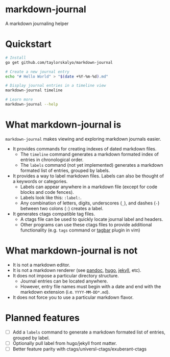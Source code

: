 # markdown-journal

A markdown journaling helper

# Quickstart

```bash
# Install
go get github.com/taylorskalyo/markdown-journal

# Create a new journal entry
echo "# Hello World" > "$(date +%Y-%m-%d).md"

# Display journal entries in a timeline view
markdown-journal timeline

# Learn more
markdown-journal --help
```

# What markdown-journal is

`markdown-journal` makes viewing and exploring markdown journals easier.

- It provides commands for creating indexes of dated markdown files.
  - The `timeline` command generates a markdown formated index of entries in chronological order.
  - The `labels` command (not yet implemented) generates a markdown formated list of entries, grouped by labels.
- It provides a way to label markdown files. Labels can also be thought of a keywords or categories.
  - Labels can appear anywhere in a markdown file (except for code blocks and code fences).
  - Labels look like this: `:label:`.
  - Any combination of letters, digits, underscores (`_`), and dashes (`-`) between two colons (`:`) creates a label.
- It generates ctags compatible tag files.
  - A ctags file can be used to quickly locate journal label and headers.
  - Other programs can use these ctags files to provide additional functionality (e.g. `tags` command or [tagbar](https://github.com/majutsushi/tagbar) plugin in vim)

# What markdown-journal is not

- It is not a markdown editor.
- It is not a markdown renderer (see [pandoc](https://pandoc.org/), [hugo](https://gohugo.io/), [jekyll](https://jekyllrb.com/), etc).
- It does not impose a particular directory structure.
  - Journal entries can be located anywhere.
  - However, entry file names must begin with a date and end with the markdown extension (i.e. `YYYY-MM-DD*.md`).
- It does not force you to use a particular markdown flavor.

# Planned features

- [ ] Add a `labels` command to generate a markdown formated list of entries, grouped by label.
- [ ] Optionally pull label from hugo/jekyll front matter.
- [ ] Better feature parity with ctags/universl-ctags/exuberant-ctags
